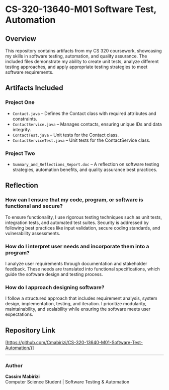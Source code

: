 # CS-320-13640-M01 Software Test, Automation

## Overview  
This repository contains artifacts from my CS 320 coursework, showcasing my skills in software testing, automation, and quality assurance. The included files demonstrate my ability to create unit tests, analyze different testing approaches, and apply appropriate testing strategies to meet software requirements.  

## Artifacts Included  

### Project One  
- `Contact.java` – Defines the Contact class with required attributes and constraints.  
- `ContactService.java` – Manages contacts, ensuring unique IDs and data integrity.  
- `ContactTest.java` – Unit tests for the Contact class.  
- `ContactServiceTest.java` – Unit tests for the ContactService class.  

### Project Two  
- `Summary_and_Reflections_Report.doc` – A reflection on software testing strategies, automation benefits, and quality assurance best practices.  

## Reflection  

### How can I ensure that my code, program, or software is functional and secure?  
To ensure functionality, I use rigorous testing techniques such as unit tests, integration tests, and automated test suites. Security is addressed by following best practices like input validation, secure coding standards, and vulnerability assessments.  

### How do I interpret user needs and incorporate them into a program?  
I analyze user requirements through documentation and stakeholder feedback. These needs are translated into functional specifications, which guide the software design and testing process.  

### How do I approach designing software?  
I follow a structured approach that includes requirement analysis, system design, implementation, testing, and iteration. I prioritize modularity, maintainability, and scalability while ensuring the software meets user expectations.  

## Repository Link  
[https://github.com/Cmabirizi/CS-320-13640-M01-Software-Test-Automation/)]  

---

### Author  
**Cassim Mabirizi**  
Computer Science Student | Software Testing & Automation

